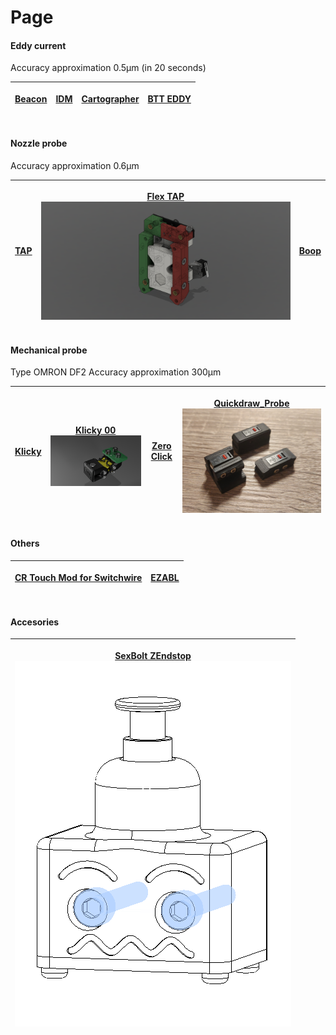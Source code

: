 # Page

#### Eddy current

Accuracy approximation 0.5µm (in 20 seconds)

| <p><a href="https://beacon3d.com/">Beacon<br><img src="https://camo.githubusercontent.com/8948183be97a33f81b3ba55f4137b2ebdfab2c026b0f12924aa029a9139e0d3b/68747470733a2f2f626561636f6e33642e636f6d2f77702d636f6e74656e742f75706c6f6164732f323032332f31312f526576442d6865722e706e67" alt=""></a><br></p> | <p><a href="https://github.com/ModularPrintingSystem/IDM">IDM<br><img src="https://camo.githubusercontent.com/7dc0d2d950b01c1d3a5f04f7b6e79ba5d4a5ff340611b0cf3e1e10f6c4577a94/68747470733a2f2f33646f2e65752f353439332d746869636b626f785f64656661756c742f69646d2d7363616e6e65722d6c6576656c696e672d73656e736f722d636f6d70617469626c652d776974682d6b6c69707065722e6a7067" alt=""></a><br></p> | <p><a href="https://cartographer3d.com/products/cartographer-probe-v3-with-adxl345-flat-pack-both-can-usb">Cartographer<br><img src="https://camo.githubusercontent.com/2d30f22337b6f357e6182beb55c9f0e1b1f5e6743b8f318fd13c2219545d6463/68747470733a2f2f636172746f6772617068657233642e636f6d2f63646e2f73686f702f66696c65732f353132663636353265353233343338306431353965356266383234653931335f63303139396563342d653466622d343130642d616235662d3265646665633834616365652e706e673f763d313730333235343432362677696474683d31393436" alt=""></a><br></p> | <p><a href="https://biqu.equipment/products/bigtreetech-eddy">BTT EDDY<br><img src="https://camo.githubusercontent.com/e3bfce57e877b9b94085148cee4068e84ed94ce06615da56aa605f6aa8848a9b/68747470733a2f2f626971752e65717569706d656e742f63646e2f73686f702f66696c65732f45646479696d6167655f325f3132323078313232305f63726f705f63656e7465722e706e67" alt=""></a><br></p> |
| -------------------------------------------------------------------------------------------------------------------------------------------------------------------------------------------------------------------------------------------------------------------------------------------------------- | -------------------------------------------------------------------------------------------------------------------------------------------------------------------------------------------------------------------------------------------------------------------------------------------------------------------------------------------------------------------------------------------- | -------------------------------------------------------------------------------------------------------------------------------------------------------------------------------------------------------------------------------------------------------------------------------------------------------------------------------------------------------------------------------------------------------------------------------------------------------------------------------------------------------------------------------------------------- | ------------------------------------------------------------------------------------------------------------------------------------------------------------------------------------------------------------------------------------------------------------------------------------------------------------------------------------------------------------------- |

#### Nozzle probe

Accuracy approximation 0.6μm

| <p><a href="https://github.com/VoronDesign/Voron-Tap">TAP<br><img src="https://camo.githubusercontent.com/777a9b9e7d11c841554178180016500b611d95f63cb0f6721b63996f6f065f1f/68747470733a2f2f7777772e33646c6162746563682e63612f77702d636f6e74656e742f75706c6f6164732f323032322f31322f566f726f6e2d5461702d6b69742e6a7067" alt=""></a><br></p> | <p><a href="https://github.com/andrewmcgr/FlexTAP">Flex TAP<br><img src="https://github.com/andrewmcgr/FlexTAP/raw/main/Images/FlexTap.png" alt=""></a><br></p> | <p><a href="https://github.com/PrintersForAnts/Boop">Boop<br><img src="https://github.com/PrintersForAnts/Boop/raw/main/beta_3/Images/def70163-3fc1-4d16-b291-b5826ff7d52b.png" alt=""></a><br></p> |
| ------------------------------------------------------------------------------------------------------------------------------------------------------------------------------------------------------------------------------------------------------------------------------------------------------------------------------------------ | --------------------------------------------------------------------------------------------------------------------------------------------------------------- | --------------------------------------------------------------------------------------------------------------------------------------------------------------------------------------------------- |

#### Mechanical probe

Type OMRON DF2 Accuracy approximation 300µm

| <p><a href="https://github.com/jlas1/Klicky-Probe">Klicky<br><img src="https://github.com/jlas1/Klicky-Probe/raw/main/Probes/KlickyNG/Photos/klickyNG.png" alt=""></a><br></p> | <p><a href="https://github.com/DW-Tas/Klicky-00">Klicky 00<br><img src="https://github.com/DW-Tas/Klicky-00/raw/main/images/PCB_Klicky-00_Xol-Toolhead_render.png" alt=""></a><br></p> | <p><a href="https://github.com/zruncho3d/ZeroClick">Zero Click<br><img src="https://github.com/zruncho3d/ZeroClick/raw/main/Renders/rear.png" alt=""></a><br></p> | <p><a href="https://github.com/Annex-Engineering/Quickdraw_Probe">Quickdraw_Probe<br><img src="https://github.com/Annex-Engineering/Quickdraw_Probe/raw/main/Images/Evolution.jpg" alt=""></a><br></p> |
| ------------------------------------------------------------------------------------------------------------------------------------------------------------------------------ | -------------------------------------------------------------------------------------------------------------------------------------------------------------------------------------- | ----------------------------------------------------------------------------------------------------------------------------------------------------------------- | ------------------------------------------------------------------------------------------------------------------------------------------------------------------------------------------------------ |

#### Others

| <p><a href="https://www.printables.com/fr/model/260473-voron-stealthburner-cr-touch-mod-for-switchwire-to">CR Touch Mod for Switchwire<br><img src="https://camo.githubusercontent.com/503682281155e8591377709bb69c47596f1dd8d7402d90e2291156dedbb43d48/68747470733a2f2f6d656469612e7072696e7461626c65732e636f6d2f6d656469612f7072696e74732f3236303437332f696d616765732f323332383336325f63306631333038612d323735322d343938302d393564382d3334386332643832306334352f7468756d62732f696e736964652f31323830783936302f706e672f73625f63725f66756c6c766965772e77656270" alt=""></a><br></p> | <p><a href="https://www.printables.com/fr/model/260919-voron-stealthburner-ezabl-mount-adlx-remix-for-12m">EZABL<br><img src="https://camo.githubusercontent.com/56078e549dbca596d3a8fe0ea14b3e7d5630402abad454a047860ba69673c2c1/68747470733a2f2f6d656469612e7072696e7461626c65732e636f6d2f6d656469612f7072696e74732f3236303931392f696d616765732f323333313430375f61613430666462632d623064322d346531662d623538392d6436313737376336383030352f7468756d62732f696e736964652f31323830783936302f706e672f696d6167655f323032322d30382d31375f3136303533303934382e77656270" alt=""></a><br></p> |
| ----------------------------------------------------------------------------------------------------------------------------------------------------------------------------------------------------------------------------------------------------------------------------------------------------------------------------------------------------------------------------------------------------------------------------------------------------------------------------------------------------------------------------------------------------------------------------------- | ------------------------------------------------------------------------------------------------------------------------------------------------------------------------------------------------------------------------------------------------------------------------------------------------------------------------------------------------------------------------------------------------------------------------------------------------------------------------------------------------------------------------------------------------------------------------------------- |

#### Accesories



| <p><a href="https://github.com/VoronDesign/VoronUsers/tree/master/printer_mods/hartk1213/Voron2.4_SexBolt_ZEndstop">SexBolt ZEndstop<br><img src="https://github.com/VoronDesign/VoronUsers/raw/main/printer_mods/hartk1213/Voron2.4_SexBolt_ZEndstop/Images/8.png" alt=""></a></p> |
| ----------------------------------------------------------------------------------------------------------------------------------------------------------------------------------------------------------------------------------------------------------------------------------- |
